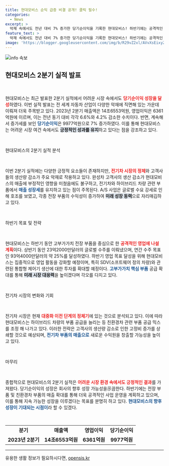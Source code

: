 ```yaml
---
title: 현대모비스 순익 급증 비결 공개! 클릭 필수!
categories:
  - News
excerpt: >
  악재 속에서도 전년 대비 7% 증가한 당기순이익을 기록한 현대모비스! 하반기에는 공격적인 영업으로 글로벌 시장을 타겟으로 하여 고부가가치 전장 부품에 주력할 예정입니다. 주목할 만한 성장动力을 기대해보세요!
feature_text: >
  악재 속에서도 전년 대비 7% 증가한 당기순이익을 기록한 현대모비스! 하반기에는 공격적인 영업으로 글로벌 시장을 타겟으로 하여 고부가가치 전장 부품에 주력할 예정입니다. 주목할 만한 성장动力을 기대해보세요!
image: 'https://blogger.googleusercontent.com/img/b/R29vZ2xl/AVvXsEixyZcFfHzMRdzZMjFBmAUKJYCLCGyLL1o632UiGVXcaFdKo_bkvkuCioo0uUKlGfBVcT3P84aROyZIXSBEx3Aw5nCQ3pTgDom1WDC4m8eifvWiAmWEEVb4x6G_l8C0QH225ldMjyaFvpxGEBGNO37VmDTDMHGhJPq73UglMfDca1-0aw/s1600/blogspot.png'
---
```


<p><img src="https://blogger.googleusercontent.com/img/b/R29vZ2xl/AVvXsEixyZcFfHzMRdzZMjFBmAUKJYCLCGyLL1o632UiGVXcaFdKo_bkvkuCioo0uUKlGfBVcT3P84aROyZIXSBEx3Aw5nCQ3pTgDom1WDC4m8eifvWiAmWEEVb4x6G_l8C0QH225ldMjyaFvpxGEBGNO37VmDTDMHGhJPq73UglMfDca1-0aw/s1600/blogspot.png" alt="info 속보" /></p>

<h2 data-ke-size="size26">현대모비스 2분기 실적 발표</h2>

<p data-ke-size="size16">&nbsp;</p>

<p>현대모비스는 최근 발표한 2분기 실적에서 어려운 시장 속에서도 <b><span style="color: #ee2323;">당기순이익 성장을 달성</span></b>하였다. 이번 실적 발표는 전 세계 자동차 산업이 다양한 악재에 직면해 있는 가운데 이뤄져 더욱 주목받고 있다. 2023년 2분기 매출액은 14조6553억원, 영업이익은 6361억원에 이르며, 이는 전년 동기 대비 각각 6.6%와 4.2% 감소한 수치이다. 반면, 계속해서 증가세를 보인 <b><span style="color: #1a5490;">당기순이익</span></b>은 9977억원으로 7% 증가하였다. 이를 통해 현대모비스는 어려운 시장 여건 속에서도 <b><span style="background-color: #21538527;">긍정적인 성과를 유지</span></b>하고 있다는 점을 강조하고 있다. </p>

<p data-ke-size="size16">&nbsp;</p>

<p>현대모비스의 2분기 실적 분석</p>

<p data-ke-size="size16">&nbsp;</p>

<p>이번 2분기 실적에는 다양한 긍정적 요소들이 존재하지만, <b><span style="color: #ee2323;">전기차 시장의 정체</span></b>와 고객사들의 생산량 감소가 주요 악재로 작용하고 있다. 완성차 고객사의 생산 감소가 현대모비스의 매출에 부정적인 영향을 미쳤음에도 불구하고, 전기차와 하이브리드 차량 관련 부품에서 <b><span style="color: #1a5490;">매출 성장세</span></b>를 유지하고 있는 점이 주목된다. A/S 사업은 글로벌 수요 강세로 인해 호조를 보였고, 각종 전장 부품의 수익성이 증가하여 <b><span style="background-color: #21538527;">미래 성장 동력</span></b>으로 자리매김하고 있다. </p>

<p data-ke-size="size16">&nbsp;</p>

<p>하반기 목표 및 전략</p>

<p data-ke-size="size16">&nbsp;</p>

<p>현대모비스는 하반기 동안 고부가가치 전장 부품을 중심으로 한 <b><span style="color: #ee2323;">공격적인 영업에 나설 계획</span></b>이다. 상반기 동안 23억2000만달러의 글로벌 수주를 이뤄냈으며, 연간 수주 목표인 93억4000만달러의 약 25%를 달성하였다. 하반기 영업 목표 달성을 위해 현대모비스는 집중적으로 영업 활동을 강화할 예정이며, 특히 SDV(소프트웨어 정의 차량)와 관련된 통합형 제어기 생산에 대한 투자를 확대할 예정이다. <b><span style="color: #1a5490;">고부가가치 핵심 부품</span></b> 공급 확대를 통해 <b><span style="background-color: #21538527;">미래 시장 대응력</span></b>을 높이겠다며 각오를 다지고 있다. </p>

<p data-ke-size="size16">&nbsp;</p>

<p>전기차 시장의 변화와 기회</p>

<p data-ke-size="size16">&nbsp;</p>

<p>전기차 시장은 현재 <b><span style="color: #ee2323;">대중화 이전 단계의 정체기</span></b>에 있는 것으로 분석되고 있다. 이에 따라 현대모비스는 하이브리드 차량의 부품 공급을 늘리는 등 친환경차 관련 부품 공급 믹스를 조정 해 나가고 있다. 이러한 전략은 고객사의 생산량 감소로 인한 고정비 증가를 상쇄할 것으로 예상되며, <b><span style="color: #1a5490;">전기차 부품의 매출으로</span></b> 새로운 수익원을 창출할 가능성을 높이고 있다. </p>

<p data-ke-size="size16">&nbsp;</p>

<p>마무리</p>

<p data-ke-size="size16">&nbsp;</p>

<p>종합적으로 현대모비스의 2분기 실적은 <b><span style="color: #ee2323;">어려운 시장 환경 속에서도 긍정적인 결과</span></b>를 가져왔다. 당기순이익의 성장은 회사의 향후 성장 가능성을示끔한다. 하반기에는 전장 부품 및 친환경차 부품의 매출 확대를 통해 더욱 공격적인 사업 운영을 계획하고 있으며, 이를 통해 지속 가능한 성장을 이루겠다는 목표를 분명히 하고 있다. <b><span style="color: #1a5490;">현대모비스의 향후 성장이 기대되는 시점이</span></b>라 할 수 있겠다. </p>

<p data-ke-size="size16">&nbsp;</p>

<table>
    <tr>
        <td style="text-align: center; height: 17px;"><b>분기</b></td>
        <td style="text-align: center; height: 17px;"><b>매출액</b></td>
        <td style="text-align: center; height: 17px;"><b>영업이익</b></td>
        <td style="text-align: center; height: 17px;"><b>당기순이익</b></td>
    </tr>
    <tr>
        <td style="text-align: center; height: 17px;"><b>2023년 2분기</b></td>
        <td style="text-align: center; height: 17px;"><b>14조6553억원</b></td>
        <td style="text-align: center; height: 17px;"><b>6361억원</b></td>
        <td style="text-align: center; height: 17px;"><b>9977억원</b></td>
    </tr>
</table>

<hr>
유용한 생활 정보가 필요하시다면, <a href="https://opensis.kr" rel="dofollow">opensis.kr</a>


